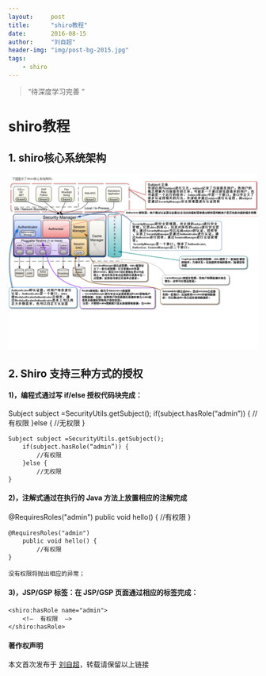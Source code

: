 ```yaml
---
layout:     post
title:      "shiro教程"
date:       2016-08-15
author:     "刘自超"
header-img: "img/post-bg-2015.jpg"
tags:
    - shiro
---
```


> “待深度学习完善 ”



# shiro教程

## 1. shiro核心系统架构

![](https://github.com/bigdatajava/blogspot/raw/master/img/tuchuang/shiro.png)

## 2. Shiro 支持三种方式的授权

 #### 1)，编程式通过写 if/else 授权代码块完成：

   Subject subject =SecurityUtils.getSubject();    if(subject.hasRole(“admin”)) {    //有权限   }else {    //无权限   }       

```
Subject subject =SecurityUtils.getSubject(); 
	if(subject.hasRole(“admin”)) { 
		//有权限
	}else { 
		//无权限
}
```

 

#### 2)，注解式通过在执行的 Java 方法上放置相应的注解完成

   @RequiresRoles("admin")    public void hello() {    //有权限   }        

```
@RequiresRoles("admin") 
	public void hello() { 
		//有权限
} 

没有权限将抛出相应的异常；
```



#### 3)，JSP/GSP 标签：在 JSP/GSP 页面通过相应的标签完成：

```
<shiro:hasRole name="admin"> 
	<!—  有权限  —> 
</shiro:hasRole>
```




#### 著作权声明

本文首次发布于 [刘自超](https://bigdatajava.github.io/blogspot/)，转载请保留以上链接         